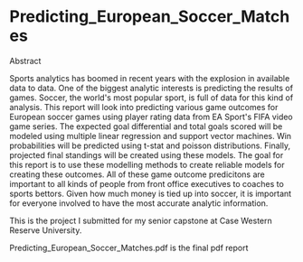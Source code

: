 # Predicting_European_Soccer_Matches

Abstract

Sports analytics has boomed in recent years with the explosion in available data to data. One of the biggest analytic interests is predicting the results of games. Soccer, the world's most popular sport, is full of data for this kind of analysis. This report will look into predicting various game outcomes for European soccer games using player rating data from EA Sport's FIFA video game series. The expected goal differential and total goals scored will be modeled using multiple linear regression and support vector machines. Win probabilities will be predicted using t-stat and poisson distributions. Finally, projected final standings will be created using these models. The goal for this report is to use these modelling methods to create reliable models for creating these outcomes. All of these game outcome predicitons are important to all kinds of people from front office executives to coaches to sports bettors. Given how much money is tied up into soccer, it is important for everyone involved to have the most accurate analytic information.

This is the project I submitted for my senior capstone at Case Western Reserve University.

Predicting_European_Soccer_Matches.pdf is the final pdf report 
